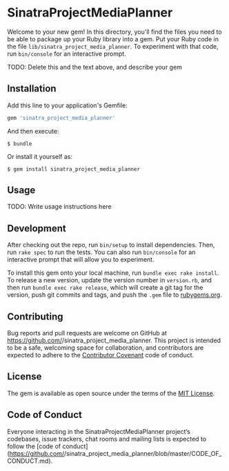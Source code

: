 # SinatraProjectMediaPlanner

Welcome to your new gem! In this directory, you'll find the files you need to be able to package up your Ruby library into a gem. Put your Ruby code in the file `lib/sinatra_project_media_planner`. To experiment with that code, run `bin/console` for an interactive prompt.

TODO: Delete this and the text above, and describe your gem

## Installation

Add this line to your application's Gemfile:

```ruby
gem 'sinatra_project_media_planner'
```

And then execute:

    $ bundle

Or install it yourself as:

    $ gem install sinatra_project_media_planner

## Usage

TODO: Write usage instructions here

## Development

After checking out the repo, run `bin/setup` to install dependencies. Then, run `rake spec` to run the tests. You can also run `bin/console` for an interactive prompt that will allow you to experiment.

To install this gem onto your local machine, run `bundle exec rake install`. To release a new version, update the version number in `version.rb`, and then run `bundle exec rake release`, which will create a git tag for the version, push git commits and tags, and push the `.gem` file to [rubygems.org](https://rubygems.org).

## Contributing

Bug reports and pull requests are welcome on GitHub at https://github.com/<github username>/sinatra_project_media_planner. This project is intended to be a safe, welcoming space for collaboration, and contributors are expected to adhere to the [Contributor Covenant](http://contributor-covenant.org) code of conduct.

## License

The gem is available as open source under the terms of the [MIT License](https://opensource.org/licenses/MIT).

## Code of Conduct

Everyone interacting in the SinatraProjectMediaPlanner project’s codebases, issue trackers, chat rooms and mailing lists is expected to follow the [code of conduct](https://github.com/<github username>/sinatra_project_media_planner/blob/master/CODE_OF_CONDUCT.md).
